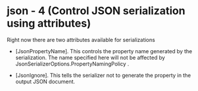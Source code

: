 # json - 4 (Control JSON serialization using attributes)

Right now there are two attributes available for serializations

- [JsonPropertyName].
This controls the property name generated by the serialization. The name specified here will not be affected by JsonSerializerOptions.PropertyNamingPolicy .

- [JsonIgnore]. 
This tells the serializer not to generate the property in the output JSON document.